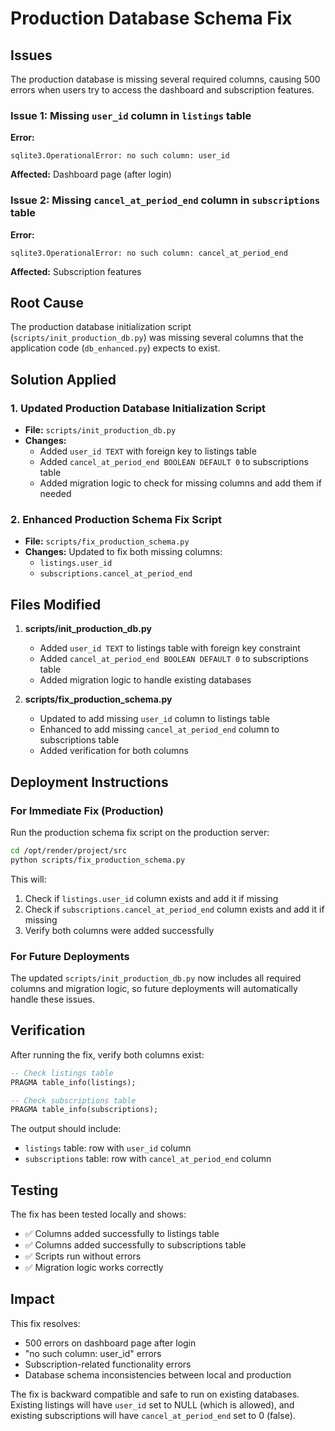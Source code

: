 # Production Database Schema Fix

## Issues
The production database is missing several required columns, causing 500 errors when users try to access the dashboard and subscription features.

### Issue 1: Missing `user_id` column in `listings` table
**Error:**
```
sqlite3.OperationalError: no such column: user_id
```
**Affected:** Dashboard page (after login)

### Issue 2: Missing `cancel_at_period_end` column in `subscriptions` table
**Error:**
```
sqlite3.OperationalError: no such column: cancel_at_period_end
```
**Affected:** Subscription features

## Root Cause
The production database initialization script (`scripts/init_production_db.py`) was missing several columns that the application code (`db_enhanced.py`) expects to exist.

## Solution Applied

### 1. Updated Production Database Initialization Script
- **File:** `scripts/init_production_db.py`
- **Changes:** 
  - Added `user_id TEXT` with foreign key to listings table
  - Added `cancel_at_period_end BOOLEAN DEFAULT 0` to subscriptions table
  - Added migration logic to check for missing columns and add them if needed

### 2. Enhanced Production Schema Fix Script
- **File:** `scripts/fix_production_schema.py`
- **Changes:** Updated to fix both missing columns:
  - `listings.user_id`
  - `subscriptions.cancel_at_period_end`

## Files Modified

1. **scripts/init_production_db.py**
   - Added `user_id TEXT` to listings table with foreign key constraint
   - Added `cancel_at_period_end BOOLEAN DEFAULT 0` to subscriptions table
   - Added migration logic to handle existing databases

2. **scripts/fix_production_schema.py**
   - Updated to add missing `user_id` column to listings table
   - Enhanced to add missing `cancel_at_period_end` column to subscriptions table
   - Added verification for both columns

## Deployment Instructions

### For Immediate Fix (Production)
Run the production schema fix script on the production server:

```bash
cd /opt/render/project/src
python scripts/fix_production_schema.py
```

This will:
1. Check if `listings.user_id` column exists and add it if missing
2. Check if `subscriptions.cancel_at_period_end` column exists and add it if missing
3. Verify both columns were added successfully

### For Future Deployments
The updated `scripts/init_production_db.py` now includes all required columns and migration logic, so future deployments will automatically handle these issues.

## Verification

After running the fix, verify both columns exist:

```sql
-- Check listings table
PRAGMA table_info(listings);

-- Check subscriptions table  
PRAGMA table_info(subscriptions);
```

The output should include:
- `listings` table: row with `user_id` column
- `subscriptions` table: row with `cancel_at_period_end` column

## Testing

The fix has been tested locally and shows:
- ✅ Columns added successfully to listings table
- ✅ Columns added successfully to subscriptions table
- ✅ Scripts run without errors
- ✅ Migration logic works correctly

## Impact

This fix resolves:
- 500 errors on dashboard page after login
- "no such column: user_id" errors
- Subscription-related functionality errors
- Database schema inconsistencies between local and production

The fix is backward compatible and safe to run on existing databases. Existing listings will have `user_id` set to NULL (which is allowed), and existing subscriptions will have `cancel_at_period_end` set to 0 (false).
